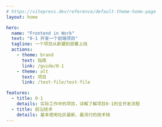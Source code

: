 ```yaml
---
# https://vitepress.dev/reference/default-theme-home-page
layout: home

hero:
  name: "Frontend in Work"
  text: "0-1 开发一个前端项目"
  tagline: 一个项目从新建到部署上线
  actions:
    - theme: brand
      text: 指南
      link: /guide/0-1
    - theme: alt
      text: 项目
      link: /test-file/test-file

features:
  - title: 0-1
    details: 实际工作中的项目，详解了解项目0-1的全开发流程
  - title: 前沿技术
    details: 基本使用社区最新、最流行的技术栈
---
```


